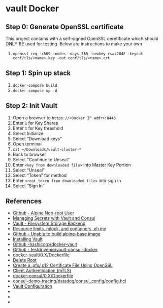 # vault Docker


## Step 0: Generate OpenSSL certificate
This project contains with a self-signed OpenSSL ceretificate which should ONLY BE used for testing. Below are instructions to make your own
1. `openssl req -x509 -nodes -days 365 -newkey rsa:2048 -keyout conf/tls/<name>.key -out conf/tls/<name>.crt`

## Step 1: Spin up stack
1. `docker-compose build`
1. `docker-compose up -d`

## Step 2: Init Vault
1. Open a browser to `https://<Docker IP addr>:8443`
1. Enter `1` for Key Shares
1. Enter `1` for Key threshold
  1. Select Initialize
1. Select “Download keys”
1. Open terminal
1. `cat ~/Downloads/vault-cluster-*`
1. Back to browser
1. Select "Continue to Unseal”
1. Enter `<key from downloaded file>` into Master Key Portion
1. Select “Unseal”
1. Select “Token” for method
1. Enter `<root_token from downloaded file>` into sign in
1. Select “Sign In”

## References
* [Github - Alpine Non-root User](https://github.com/mhart/alpine-node/issues/48)
* [Managing Secrets with Vault and Consul](https://testdriven.io/blog/managing-secrets-with-vault-and-consul/)
* [Vault - Filesystem Storage Backend](https://www.vaultproject.io/docs/configuration/storage/filesystem)
* [Resource limits, mlock, and containers, oh my](https://medium.com/@thejasongerard/resource-limits-mlock-and-containers-oh-my-cca1e5d1f259)
* [Github - Unable to build alpine-base image](https://github.com/smebberson/docker-alpine/issues/85)
* [Installing Vault](https://learn.hashicorp.com/vault/getting-started/install)
* [Github -hashicorp/docker-vault](https://github.com/hashicorp/docker-vault)
* [Github - testdrivenio/vault-consul-docker](https://github.com/testdrivenio/vault-consul-docker)
* [docker-vault/0.X/Dockerfile](https://github.com/hashicorp/docker-vault/blob/master/0.X/Dockerfile)
* [Delete Root](https://www.vaultproject.io/api-docs/secret/pki#delete-root)
* [Create a .pfx/.p12 Certificate File Using OpenSSL](https://www.ssl.com/how-to/create-a-pfx-p12-certificate-file-using-openssl/)
* [Client Authentication (mTLS)](https://docs.traefik.io/https/tls/#client-authentication-mtls)
* [docker-consul/0.X/Dockerfile](https://github.com/hashicorp/docker-consul/blob/master/0.X/Dockerfile)
* [consul-demo-tracing/datadog/consul_config/config.hcl](https://github.com/hashicorp/consul-demo-tracing/blob/master/datadog/consul_config/config.hcl)
* [Vault Configuration](https://www.vaultproject.io/docs/configuration)
* []()
* []()
* []()